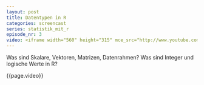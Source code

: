 ```yaml
---
layout: post
title: Datentypen in R
categories: screencast
series: statistik_mit_r
episode_nr: 3
video: <iframe width="560" height="315" mce_src="http://www.youtube.com/embed/pQmvera0gSo" frameborder="0" allowfullscreen="" src="http://www.youtube.com/embed/pQmvera0gSo"></iframe>
---
```


Was sind Skalare, Vektoren, Matrizen, Datenrahmen? Was sind Integer und logische Werte in R?

{{page.video}}
